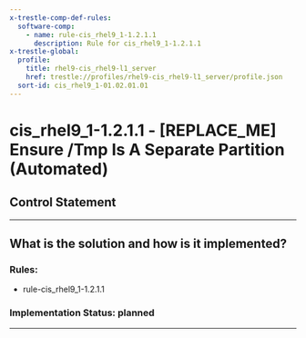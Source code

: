 ```yaml
---
x-trestle-comp-def-rules:
  software-comp:
    - name: rule-cis_rhel9_1-1.2.1.1
      description: Rule for cis_rhel9_1-1.2.1.1
x-trestle-global:
  profile:
    title: rhel9-cis_rhel9-l1_server
    href: trestle://profiles/rhel9-cis_rhel9-l1_server/profile.json
  sort-id: cis_rhel9_1-01.02.01.01
---
```


# cis_rhel9_1-1.2.1.1 - \[REPLACE_ME\] Ensure /Tmp Is A Separate Partition (Automated)

## Control Statement

______________________________________________________________________

## What is the solution and how is it implemented?

<!-- For implementation status enter one of: implemented, partial, planned, alternative, not-applicable -->

<!-- Note that the list of rules under ### Rules: is read-only and changes will not be captured after assembly to JSON -->

<!-- Add control implementation description here for control: cis_rhel9_1-1.2.1.1 -->

### Rules:

  - rule-cis_rhel9_1-1.2.1.1

### Implementation Status: planned

______________________________________________________________________
